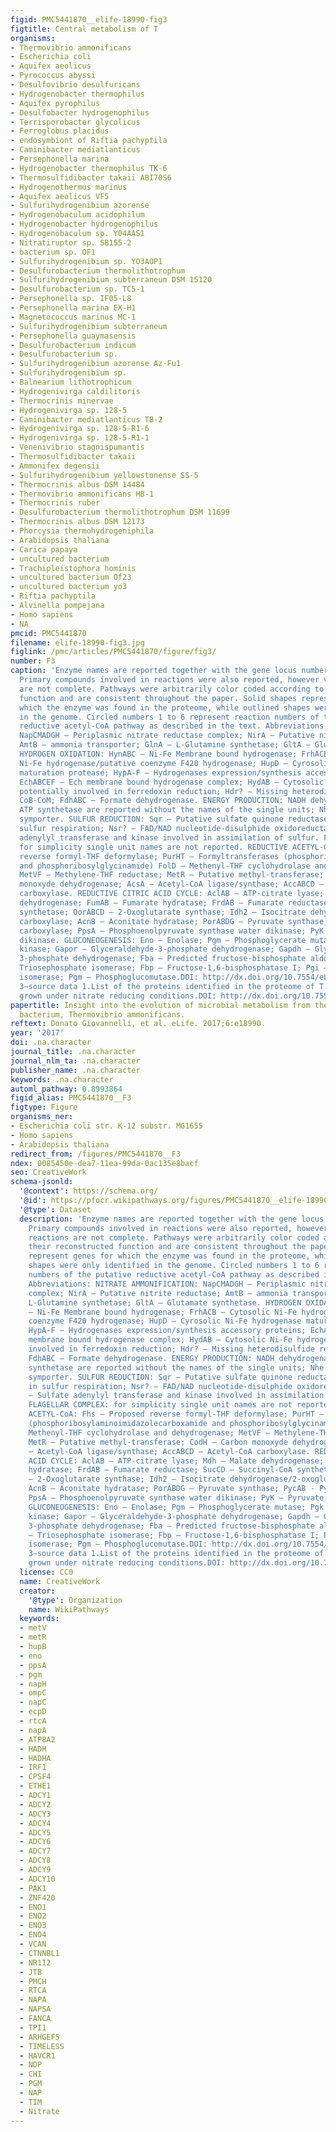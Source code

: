```yaml
---
figid: PMC5441870__elife-18990-fig3
figtitle: Central metabolism of T
organisms:
- Thermovibrio ammonificans
- Escherichia coli
- Aquifex aeolicus
- Pyrococcus abyssi
- Desulfovibrio desulfuricans
- Hydrogenobacter thermophilus
- Aquifex pyrophilus
- Desulfobacter hydrogenophilus
- Terrisporobacter glycolicus
- Ferroglobus placidus
- endosymbiont of Riftia pachyptila
- Caminibacter mediatlanticus
- Persephonella marina
- Hydrogenobacter thermophilus TK-6
- Thermosulfidibacter takaii ABI70S6
- Hydrogenothermus marinus
- Aquifex aeolicus VF5
- Sulfurihydrogenibium azorense
- Hydrogenobaculum acidophilum
- Hydrogenobacter hydrogenophilus
- Hydrogenobaculum sp. Y04AAS1
- Nitratiruptor sp. SB155-2
- bacterium sp. OF1
- Sulfurihydrogenibium sp. YO3AOP1
- Desulfurobacterium thermolithotrophum
- Sulfurihydrogenibium subterraneum DSM 15120
- Desulfurobacterium sp. TC5-1
- Persephonella sp. IF05-L8
- Persephonella marina EX-H1
- Magnetococcus marinus MC-1
- Sulfurihydrogenibium subterraneum
- Persephonella guaymasensis
- Desulfurobacterium indicum
- Desulfurobacterium sp.
- Sulfurihydrogenibium azorense Az-Fu1
- Sulfurihydrogenibium sp.
- Balnearium lithotrophicum
- Hydrogenivirga caldilitoris
- Thermocrinis minervae
- Hydrogenivirga sp. 128-5
- Caminibacter mediatlanticus TB-2
- Hydrogenivirga sp. 128-5-R1-6
- Hydrogenivirga sp. 128-5-R1-1
- Venenivibrio stagnispumantis
- Thermosulfidibacter takaii
- Ammonifex degensii
- Sulfurihydrogenibium yellowstonense SS-5
- Thermocrinis albus DSM 14484
- Thermovibrio ammonificans HB-1
- Thermocrinis ruber
- Desulfurobacterium thermolithotrophum DSM 11699
- Thermocrinis albus DSM 12173
- Phorcysia thermohydrogeniphila
- Arabidopsis thaliana
- Carica papaya
- uncultured bacterium
- Trachipleistophora hominis
- uncultured bacterium Of23
- uncultured bacterium yo3
- Riftia pachyptila
- Alvinella pompejana
- Homo sapiens
- NA
pmcid: PMC5441870
filename: elife-18990-fig3.jpg
figlink: /pmc/articles/PMC5441870/figure/fig3/
number: F3
caption: 'Enzyme names are reported together with the gene locus number (Theam_number).
  Primary compounds involved in reactions were also reported, however visualized reactions
  are not complete. Pathways were arbitrarily color coded according to their reconstructed
  function and are consistent throughout the paper. Solid shapes represent genes for
  which the enzyme was found in the proteome, while outlined shapes were only identified
  in the genome. Circled numbers 1 to 6 represent reaction numbers of the putative
  reductive acetyl-CoA pathway as described in the text. Abbreviations: NITRATE AMMONIFICATION:
  NapCMADGH – Periplasmic nitrate reductase complex; NirA – Putative nitrite reductase;
  AmtB – ammonia transporter; GlnA – L-Glutamine synthetase; GltA – Glutamate synthetase.
  HYDROGEN OXIDATION: HynABC – Ni-Fe Membrane bound hydrogenase; FrhACB – Cytosolic
  Ni-Fe hydrogenase/putative coenzyme F420 hydrogenase; HupD – Cyrosolic Ni-Fe hydrogenase
  maturation protease; HypA-F – Hydrogenases expression/synthesis accessory proteins;
  EchABCEF – Ech membrane bound hydrogenase complex; HydAB – Cytosolic Ni-Fe hydrogenases
  potentially involved in ferredoxin reduction; Hdr? – Missing heterodisulfide reductase
  CoB-CoM; FdhABC – Formate dehydrogenase. ENERGY PRODUCTION: NADH dehydrogenase and
  ATP synthetase are reported without the names of the single units; Nhe – Sodium/hydrogen
  symporter. SULFUR REDUCTION: Sqr – Putative sulfate quinone reductase involved in
  sulfur respiration; Nsr? – FAD/NAD nucleotide-disulphide oxidoreductase; Aps – Sulfate
  adenylyl transferase and kinase involved in assimilation of sulfur. FLAGELLAR COMPLEX:
  for simplicity single unit names are not reported. REDUCTIVE ACETYL-CoA: Fhs – Proposed
  reverse formyl-THF deformylase; PurHT – Formyltransferases (phosphoribosylaminoimidazolecarboxamide
  and phosphoribosylglycinamide) FolD – Methenyl-THF cyclohydrolase and dehydrogenase;
  MetVF – Methylene-THF reductase; MetR – Putative methyl-transferase; CodH – Carbon
  monoxyde dehydrogenase; AcsA – Acetyl-CoA ligase/synthase; AccABCD – Acetyl-CoA
  carboxylase. REDUCTIVE CITRIC ACID CYCLE: AclAB – ATP-citrate lyase; Mdh – Malate
  dehydrogenase; FumAB – Fumarate hydratase; FrdAB – Fumarate reductase; SucCD – Succinyl-CoA
  synthetase; OorABCD – 2-Oxoglutarate synthase; Idh2 – Isocitrate dehydrogenase/2-oxoglutarate
  carboxylase; AcnB – Aconitate hydratase; PorABDG – Pyruvate synthase; PycAB - Pyruvate
  carboxylase; PpsA – Phosphoenolpyruvate synthase water dikinase; PyK – Pyruvate:water
  dikinase. GLUCONEOGENESIS: Eno – Enolase; Pgm – Phosphoglycerate mutase; Pgk – Phosphoglycerate
  kinase; Gapor – Glyceraldehyde-3-phosphate dehydrogenase; Gapdh – Glyceraldehyde
  3-phosphate dehydrogenase; Fba – Predicted fructose-bisphosphate aldolase; Tim –
  Triosephosphate isomerase; Fbp – Fructose-1,6-bisphosphatase I; Pgi – Phosphoglucose
  isomerase; Pgm – Phosphoglucomutase.DOI: http://dx.doi.org/10.7554/eLife.18990.00710.7554/eLife.18990.008Figure
  3—source data 1.List of the proteins identified in the proteome of T. ammonificans
  grown under nitrate reducing conditions.DOI: http://dx.doi.org/10.7554/eLife.18990.008'
papertitle: Insight into the evolution of microbial metabolism from the deep-branching
  bacterium, Thermovibrio ammonificans.
reftext: Donato Giovannelli, et al. eLife. 2017;6:e18990.
year: '2017'
doi: .na.character
journal_title: .na.character
journal_nlm_ta: .na.character
publisher_name: .na.character
keywords: .na.character
automl_pathway: 0.8993864
figid_alias: PMC5441870__F3
figtype: Figure
organisms_ner:
- Escherichia coli str. K-12 substr. MG1655
- Homo sapiens
- Arabidopsis thaliana
redirect_from: /figures/PMC5441870__F3
ndex: 0085450e-dea7-11ea-99da-0ac135e8bacf
seo: CreativeWork
schema-jsonld:
  '@context': https://schema.org/
  '@id': https://pfocr.wikipathways.org/figures/PMC5441870__elife-18990-fig3.html
  '@type': Dataset
  description: 'Enzyme names are reported together with the gene locus number (Theam_number).
    Primary compounds involved in reactions were also reported, however visualized
    reactions are not complete. Pathways were arbitrarily color coded according to
    their reconstructed function and are consistent throughout the paper. Solid shapes
    represent genes for which the enzyme was found in the proteome, while outlined
    shapes were only identified in the genome. Circled numbers 1 to 6 represent reaction
    numbers of the putative reductive acetyl-CoA pathway as described in the text.
    Abbreviations: NITRATE AMMONIFICATION: NapCMADGH – Periplasmic nitrate reductase
    complex; NirA – Putative nitrite reductase; AmtB – ammonia transporter; GlnA –
    L-Glutamine synthetase; GltA – Glutamate synthetase. HYDROGEN OXIDATION: HynABC
    – Ni-Fe Membrane bound hydrogenase; FrhACB – Cytosolic Ni-Fe hydrogenase/putative
    coenzyme F420 hydrogenase; HupD – Cyrosolic Ni-Fe hydrogenase maturation protease;
    HypA-F – Hydrogenases expression/synthesis accessory proteins; EchABCEF – Ech
    membrane bound hydrogenase complex; HydAB – Cytosolic Ni-Fe hydrogenases potentially
    involved in ferredoxin reduction; Hdr? – Missing heterodisulfide reductase CoB-CoM;
    FdhABC – Formate dehydrogenase. ENERGY PRODUCTION: NADH dehydrogenase and ATP
    synthetase are reported without the names of the single units; Nhe – Sodium/hydrogen
    symporter. SULFUR REDUCTION: Sqr – Putative sulfate quinone reductase involved
    in sulfur respiration; Nsr? – FAD/NAD nucleotide-disulphide oxidoreductase; Aps
    – Sulfate adenylyl transferase and kinase involved in assimilation of sulfur.
    FLAGELLAR COMPLEX: for simplicity single unit names are not reported. REDUCTIVE
    ACETYL-CoA: Fhs – Proposed reverse formyl-THF deformylase; PurHT – Formyltransferases
    (phosphoribosylaminoimidazolecarboxamide and phosphoribosylglycinamide) FolD –
    Methenyl-THF cyclohydrolase and dehydrogenase; MetVF – Methylene-THF reductase;
    MetR – Putative methyl-transferase; CodH – Carbon monoxyde dehydrogenase; AcsA
    – Acetyl-CoA ligase/synthase; AccABCD – Acetyl-CoA carboxylase. REDUCTIVE CITRIC
    ACID CYCLE: AclAB – ATP-citrate lyase; Mdh – Malate dehydrogenase; FumAB – Fumarate
    hydratase; FrdAB – Fumarate reductase; SucCD – Succinyl-CoA synthetase; OorABCD
    – 2-Oxoglutarate synthase; Idh2 – Isocitrate dehydrogenase/2-oxoglutarate carboxylase;
    AcnB – Aconitate hydratase; PorABDG – Pyruvate synthase; PycAB - Pyruvate carboxylase;
    PpsA – Phosphoenolpyruvate synthase water dikinase; PyK – Pyruvate:water dikinase.
    GLUCONEOGENESIS: Eno – Enolase; Pgm – Phosphoglycerate mutase; Pgk – Phosphoglycerate
    kinase; Gapor – Glyceraldehyde-3-phosphate dehydrogenase; Gapdh – Glyceraldehyde
    3-phosphate dehydrogenase; Fba – Predicted fructose-bisphosphate aldolase; Tim
    – Triosephosphate isomerase; Fbp – Fructose-1,6-bisphosphatase I; Pgi – Phosphoglucose
    isomerase; Pgm – Phosphoglucomutase.DOI: http://dx.doi.org/10.7554/eLife.18990.00710.7554/eLife.18990.008Figure
    3—source data 1.List of the proteins identified in the proteome of T. ammonificans
    grown under nitrate reducing conditions.DOI: http://dx.doi.org/10.7554/eLife.18990.008'
  license: CC0
  name: CreativeWork
  creator:
    '@type': Organization
    name: WikiPathways
  keywords:
  - metV
  - metR
  - hupB
  - eno
  - ppsA
  - pgm
  - napH
  - ompC
  - napC
  - ecpD
  - rtcA
  - napA
  - ATP8A2
  - HADH
  - HADHA
  - IRF1
  - CPSF4
  - ETHE1
  - ADCY1
  - ADCY2
  - ADCY3
  - ADCY4
  - ADCY5
  - ADCY6
  - ADCY7
  - ADCY8
  - ADCY9
  - ADCY10
  - PAK1
  - ZNF420
  - ENO1
  - ENO2
  - ENO3
  - ENO4
  - VCAN
  - CTNNBL1
  - NR1I2
  - JTB
  - PMCH
  - RTCA
  - NAPA
  - NAPSA
  - FANCA
  - TPI1
  - ARHGEF5
  - TIMELESS
  - HAVCR1
  - NDP
  - CHI
  - PGM
  - NAP
  - TIM
  - Nitrate
---
```

